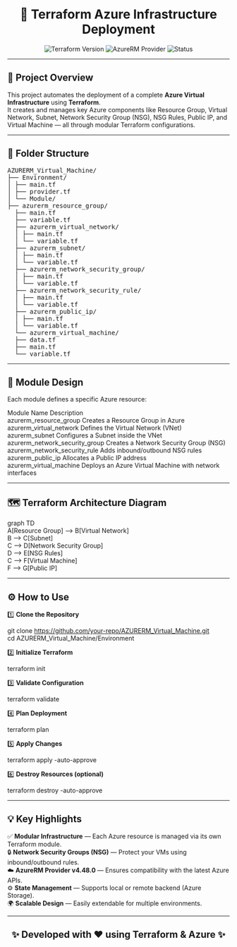 <h1 align="center">🚀 Terraform Azure Infrastructure Deployment</h1>

<p align="center">
  <img src="https://img.shields.io/badge/Terraform-v1.x-blue?logo=terraform" alt="Terraform Version">
  <img src="https://img.shields.io/badge/Provider-AzureRM%20v4.48.0-0078D4?logo=microsoftazure" alt="AzureRM Provider">
  <img src="https://img.shields.io/badge/Status-In%20Progress-yellow?style=flat-square" alt="Status">
</p>

---

<h2>📘 Project Overview</h2>

This project automates the deployment of a complete **Azure Virtual Infrastructure** using **Terraform**.  
It creates and manages key Azure components like Resource Group, Virtual Network, Subnet, Network Security Group (NSG), NSG Rules, Public IP, and Virtual Machine — all through modular Terraform configurations.

---

<h2>📂 Folder Structure</h2>

<pre>
AZURERM_Virtual_Machine/
├── Environment/
│ ├── main.tf
│ ├── provider.tf
│ └── Module/
├── azurerm_resource_group/
  ├── main.tf
  ├── variable.tf
  ├── azurerm_virtual_network/
  │ ├── main.tf
  │ └── variable.tf
  ├── azurerm_subnet/
  │ ├── main.tf
  │ └── variable.tf
  ├── azurerm_network_security_group/
  │ ├── main.tf
  │ └── variable.tf
  ├── azurerm_network_security_rule/
  │ ├── main.tf
  │ └── variable.tf
  ├── azurerm_public_ip/
  │ ├── main.tf
  │ └── variable.tf
  └── azurerm_virtual_machine/
  ├── data.tf
  ├── main.tf
  └── variable.tf
</pre>

---

<h2>🧠 Module Design</h2>

Each module defines a specific Azure resource:

Module Name	Description  
azurerm_resource_group	Creates a Resource Group in Azure  
azurerm_virtual_network	Defines the Virtual Network (VNet)  
azurerm_subnet	Configures a Subnet inside the VNet  
azurerm_network_security_group	Creates a Network Security Group (NSG)  
azurerm_network_security_rule	Adds inbound/outbound NSG rules  
azurerm_public_ip	Allocates a Public IP address  
azurerm_virtual_machine	Deploys an Azure Virtual Machine with network interfaces  

---

<h2>🗺️ Terraform Architecture Diagram</h2>

graph TD  
    A[Resource Group] --> B[Virtual Network]  
    B --> C[Subnet]  
    C --> D[Network Security Group]  
    D --> E[NSG Rules]  
    C --> F[Virtual Machine]  
    F --> G[Public IP]  

---

<h2>⚙️ How to Use</h2>

1️⃣ **Clone the Repository**  

git clone https://github.com/your-repo/AZURERM_Virtual_Machine.git  
cd AZURERM_Virtual_Machine/Environment  

2️⃣ **Initialize Terraform**  

terraform init  

3️⃣ **Validate Configuration**  

terraform validate  

4️⃣ **Plan Deployment**  

terraform plan  

5️⃣ **Apply Changes**  

terraform apply -auto-approve  

6️⃣ **Destroy Resources (optional)**  

terraform destroy -auto-approve  

---

<h2>💡 Key Highlights</h2>

✅ **Modular Infrastructure** — Each Azure resource is managed via its own Terraform module.  
🔒 **Network Security Groups (NSG)** — Protect your VMs using inbound/outbound rules.  
☁️ **AzureRM Provider v4.48.0** — Ensures compatibility with the latest Azure APIs.  
⚙️ **State Management** — Supports local or remote backend (Azure Storage).  
🌍 **Scalable Design** — Easily extendable for multiple environments.  

---

<h2 align="center">✨ Developed with ❤️ using Terraform & Azure ✨</h2>
